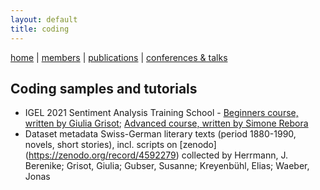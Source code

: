 ```yaml
---
layout: default
title: coding
---
```


[home](index.md) | [members](members.md) | [publications](publications.md) | [conferences & talks](conf_talks.md)

## Coding samples and tutorials

  - IGEL 2021 Sentiment Analysis Training School - [Beginners course, written by Giulia Grisot](https://github.com/mountain-sentiment/mountain-sentiment.github.io/tree/master/code_and_scripts/IGEL_2021_Sentiment_Analysis_TS_Beginners_Grisot_G); [Advanced course, written by Simone Rebora](https://github.com/SimoneRebora/IGEL2021_TrainingSchool)
  - Dataset metadata Swiss-German literary texts (period 1880-1990, novels, short stories), incl. scripts on [zenodo] (https://zenodo.org/record/4592279) collected by Herrmann, J. Berenike; Grisot, Giulia; Gubser, Susanne; Kreyenbühl, Elias; Waeber, Jonas

